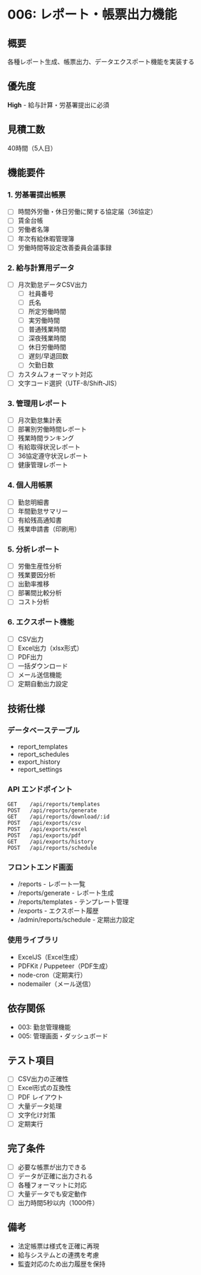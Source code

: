 # 006: レポート・帳票出力機能

## 概要
各種レポート生成、帳票出力、データエクスポート機能を実装する

## 優先度
**High** - 給与計算・労基署提出に必須

## 見積工数
40時間（5人日）

## 機能要件

### 1. 労基署提出帳票
- [ ] 時間外労働・休日労働に関する協定届（36協定）
- [ ] 賃金台帳
- [ ] 労働者名簿
- [ ] 年次有給休暇管理簿
- [ ] 労働時間等設定改善委員会議事録

### 2. 給与計算用データ
- [ ] 月次勤怠データCSV出力
  - [ ] 社員番号
  - [ ] 氏名
  - [ ] 所定労働時間
  - [ ] 実労働時間
  - [ ] 普通残業時間
  - [ ] 深夜残業時間
  - [ ] 休日労働時間
  - [ ] 遅刻/早退回数
  - [ ] 欠勤日数
- [ ] カスタムフォーマット対応
- [ ] 文字コード選択（UTF-8/Shift-JIS）

### 3. 管理用レポート
- [ ] 月次勤怠集計表
- [ ] 部署別労働時間レポート
- [ ] 残業時間ランキング
- [ ] 有給取得状況レポート
- [ ] 36協定遵守状況レポート
- [ ] 健康管理レポート

### 4. 個人用帳票
- [ ] 勤怠明細書
- [ ] 年間勤怠サマリー
- [ ] 有給残高通知書
- [ ] 残業申請書（印刷用）

### 5. 分析レポート
- [ ] 労働生産性分析
- [ ] 残業要因分析
- [ ] 出勤率推移
- [ ] 部署間比較分析
- [ ] コスト分析

### 6. エクスポート機能
- [ ] CSV出力
- [ ] Excel出力（xlsx形式）
- [ ] PDF出力
- [ ] 一括ダウンロード
- [ ] メール送信機能
- [ ] 定期自動出力設定

## 技術仕様

### データベーステーブル
- report_templates
- report_schedules
- export_history
- report_settings

### API エンドポイント
```
GET    /api/reports/templates
POST   /api/reports/generate
GET    /api/reports/download/:id
POST   /api/exports/csv
POST   /api/exports/excel
POST   /api/exports/pdf
GET    /api/exports/history
POST   /api/reports/schedule
```

### フロントエンド画面
- /reports - レポート一覧
- /reports/generate - レポート生成
- /reports/templates - テンプレート管理
- /exports - エクスポート履歴
- /admin/reports/schedule - 定期出力設定

### 使用ライブラリ
- ExcelJS（Excel生成）
- PDFKit / Puppeteer（PDF生成）
- node-cron（定期実行）
- nodemailer（メール送信）

## 依存関係
- 003: 勤怠管理機能
- 005: 管理画面・ダッシュボード

## テスト項目
- [ ] CSV出力の正確性
- [ ] Excel形式の互換性
- [ ] PDF レイアウト
- [ ] 大量データ処理
- [ ] 文字化け対策
- [ ] 定期実行

## 完了条件
- [ ] 必要な帳票が出力できる
- [ ] データが正確に出力される
- [ ] 各種フォーマットに対応
- [ ] 大量データでも安定動作
- [ ] 出力時間5秒以内（1000件）

## 備考
- 法定帳票は様式を正確に再現
- 給与システムとの連携を考慮
- 監査対応のため出力履歴を保持